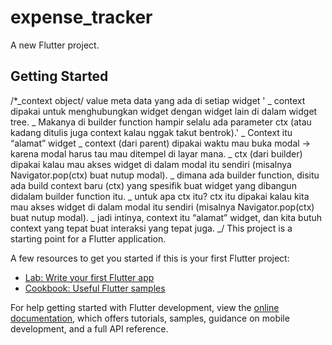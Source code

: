 # expense_tracker

A new Flutter project.

## Getting Started

/\*_context object/ value meta data yang ada di setiap widget '
_ context dipakai untuk menghubungkan widget dengan widget lain di dalam widget tree.
_ Makanya di builder function hampir selalu ada parameter ctx (atau kadang ditulis juga context kalau nggak takut bentrok).'
_ Context itu “alamat” widget
_ context (dari parent) dipakai waktu mau buka modal → karena modal harus tau mau ditempel di layar mana.
_ ctx (dari builder) dipakai kalau mau akses widget di dalam modal itu sendiri (misalnya Navigator.pop(ctx) buat nutup modal).
_ dimana ada builder function, disitu ada build context baru (ctx) yang spesifik buat widget yang dibangun didalam builder function itu.
_ untuk apa ctx itu? ctx itu dipakai kalau kita mau akses widget di dalam modal itu sendiri (misalnya Navigator.pop(ctx) buat nutup modal).
_ jadi intinya, context itu “alamat” widget, dan kita butuh context yang tepat buat interaksi yang tepat juga.
_/
This project is a starting point for a Flutter application.

A few resources to get you started if this is your first Flutter project:

- [Lab: Write your first Flutter app](https://docs.flutter.dev/get-started/codelab)
- [Cookbook: Useful Flutter samples](https://docs.flutter.dev/cookbook)

For help getting started with Flutter development, view the
[online documentation](https://docs.flutter.dev/), which offers tutorials,
samples, guidance on mobile development, and a full API reference.
